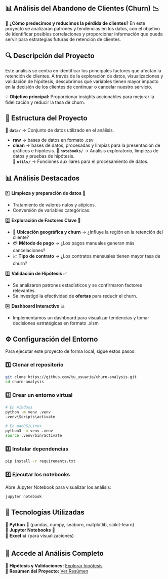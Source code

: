 ## 📊 **Análisis del Abandono de Clientes (Churn)** 📉  

🚀 **¿Cómo predecimos y reducimos la pérdida de clientes?** En este proyecto se analizarán patrones y tendencias en los datos, con el objetivo de identificar posibles correlaciones y proporcionar información que pueda servir para estrategias futuras de retención de clientes.

## 🔍 **Descripción del Proyecto**  

Este análisis se centra en identificar los principales factores que afectan la retención de clientes. A través de la exploración de datos, visualizaciones y validación de hipótesis, descubrimos qué variables tienen mayor impacto en la decisión de los clientes de continuar o cancelar nuestro servicio.  

💡 **Objetivo principal:** Proporcionar insights accionables para mejorar la fidelización y reducir la tasa de churn.  

## 📌 **Estructura del Proyecto**  

📁 **`data/`** → Conjunto de datos utilizado en el análisis.  
- **raw** → bases de datos en formato .csv
- **clean** → bases de datos, procesadas y limpias para la presentación de gráficos e hipótesis.
📁 **`notebooks/`** → Análisis exploratorio, limpieza de datos y pruebas de hipótesis.  
📁 **`utils/`** → Funciones auxiliares para el procesamiento de datos.  

## 📊 **Análisis Destacados**  

1️⃣ **Limpieza y preparación de datos** 🧹  
   - Tratamiento de valores nulos y atípicos.  
   - Conversión de variables categóricas.  

2️⃣ **Exploración de Factores Clave** 🔬  
   - 📍 **Ubicación geográfica y churn** → ¿Influye la región en la retención del cliente?  
   - 💳 **Método de pago** → ¿Los pagos manuales generan más cancelaciones?  
   - 📈 **Tipo de contrato** → ¿Los contratos mensuales tienen mayor tasa de churn?  

3️⃣ **Validación de Hipótesis** ✅  
   - Se analizaron patrones estadísticos y se confirmaron factores relevantes.  
   - Se investigó la efectividad de **ofertas** para reducir el churn.  

4️⃣ **Dashboard Interactivo** 📊  
   - Implementamos un dashboard para visualizar tendencias y tomar decisiones estratégicas en formato .xlsm  

## ⚙️ **Configuración del Entorno**  

Para ejecutar este proyecto de forma local, sigue estos pasos:  

### 1️⃣ **Clonar el repositorio**  
```bash
git clone https://github.com/tu_usuario/churn-analysis.git  
cd churn-analysis
```

### 2️⃣ **Crear un entorno virtual**  
```bash
# En Windows
python -m venv .venv  
.venv\Scripts\activate  

# En macOS/Linux
python3 -m venv .venv  
source .venv/bin/activate  
```

### 3️⃣ **Instalar dependencias**  
```bash
pip install -r requirements.txt  
```

### 4️⃣ **Ejecutar los notebooks**  
Abre Jupyter Notebook para visualizar los análisis:  
```bash
jupyter notebook  
```

## 🚀 **Tecnologías Utilizadas**  

🔹 **Python** 🐍 (pandas, numpy, seaborn, matplotlib, scikit-learn)  
🔹 **Jupyter Notebooks** 📒  
🔹 **Excel** 📊 (para visualizaciones)  

## 📎 **Accede al Análisis Completo**  

🔗 **Hipótesis y Validaciones:** [Explorar hipótesis](Notebooks)  
🔗 **Resúmen del Proyecto:** [Ver Resúmen](project_resume.ipynb)  